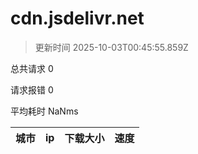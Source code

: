 
  # cdn.jsdelivr.net

  > 更新时间 2025-10-03T00:45:55.859Z
  
  总共请求 0

  请求报错 0

  平均耗时 NaNms

|城市|ip|下载大小|速度|
|-----|----------|---|---|

  